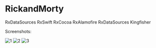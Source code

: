 # RickandMorty

RxDataSources RxSwift RxCocoa RxAlamofire RxDataSources Kingfisher

Screenshots:

![1](https://user-images.githubusercontent.com/81308003/173800536-4e1369eb-7e1c-4063-bb68-0fbde2d75888.png)
![2](https://user-images.githubusercontent.com/81308003/173800539-cdd9f82a-3c4c-4e80-8882-0e2a92465b01.png)
![3](https://user-images.githubusercontent.com/81308003/173800544-2859748e-e130-4550-996f-2e9c65f330f4.png)
